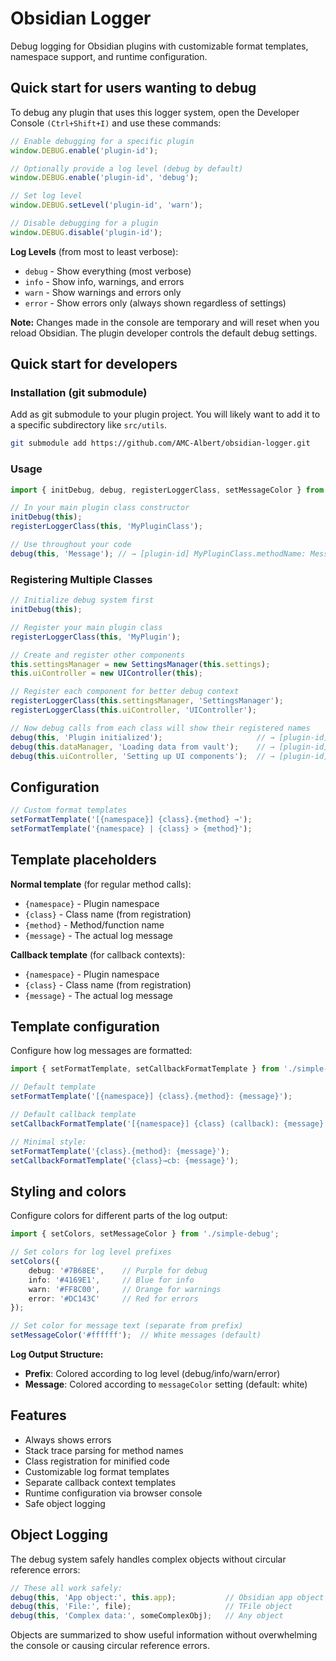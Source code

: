# Obsidian Logger

Debug logging for Obsidian plugins with customizable format templates, namespace support, and runtime configuration.

## Quick start for users wanting to debug

To debug any plugin that uses this logger system, open the Developer Console `(Ctrl+Shift+I)` and use these commands:

```typescript
// Enable debugging for a specific plugin
window.DEBUG.enable('plugin-id');

// Optionally provide a log level (debug by default)
window.DEBUG.enable('plugin-id', 'debug');

// Set log level
window.DEBUG.setLevel('plugin-id', 'warn');

// Disable debugging for a plugin
window.DEBUG.disable('plugin-id');
```

**Log Levels** (from most to least verbose):
- `debug` - Show everything (most verbose)
- `info` - Show info, warnings, and errors  
- `warn` - Show warnings and errors only
- `error` - Show errors only (always shown regardless of settings)

**Note:** Changes made in the console are temporary and will reset when you reload Obsidian. The plugin developer controls the default debug settings.

## Quick start for developers

### Installation (git submodule)

Add as git submodule to your plugin project. You will likely want to add it to a specific subdirectory like `src/utils`.

```bash
git submodule add https://github.com/AMC-Albert/obsidian-logger.git
```

### Usage

```typescript
import { initDebug, debug, registerLoggerClass, setMessageColor } from './obsidian-logger';

// In your main plugin class constructor
initDebug(this);
registerLoggerClass(this, 'MyPluginClass');

// Use throughout your code
debug(this, 'Message'); // → [plugin-id] MyPluginClass.methodName: Message
```

### Registering Multiple Classes

```typescript
// Initialize debug system first
initDebug(this);

// Register your main plugin class
registerLoggerClass(this, 'MyPlugin');

// Create and register other components
this.settingsManager = new SettingsManager(this.settings);
this.uiController = new UIController(this);

// Register each component for better debug context
registerLoggerClass(this.settingsManager, 'SettingsManager');
registerLoggerClass(this.uiController, 'UIController');

// Now debug calls from each class will show their registered names
debug(this, 'Plugin initialized');                     // → [plugin-id] MyPlugin.onload: Plugin initialized
debug(this.dataManager, 'Loading data from vault');    // → [plugin-id] DataManager.load: Loading data from vault
debug(this.uiController, 'Setting up UI components');  // → [plugin-id] UIController.setup: Setting up UI components
```

## Configuration

```typescript
// Custom format templates
setFormatTemplate('[{namespace}] {class}.{method} →');
setFormatTemplate('{namespace} | {class} > {method}');
```

## Template placeholders

**Normal template** (for regular method calls):
- `{namespace}` - Plugin namespace
- `{class}` - Class name (from registration)
- `{method}` - Method/function name
- `{message}` - The actual log message

**Callback template** (for callback contexts):
- `{namespace}` - Plugin namespace
- `{class}` - Class name (from registration)  
- `{message}` - The actual log message

## Template configuration

Configure how log messages are formatted:

```typescript
import { setFormatTemplate, setCallbackFormatTemplate } from './simple-debug';

// Default template
setFormatTemplate('[{namespace}] {class}.{method}: {message}');

// Default callback template  
setCallbackFormatTemplate('[{namespace}] {class} (callback): {message}');

// Minimal style:
setFormatTemplate('{class}.{method}: {message}');
setCallbackFormatTemplate('{class}→cb: {message}');
```

## Styling and colors

Configure colors for different parts of the log output:

```typescript
import { setColors, setMessageColor } from './simple-debug';

// Set colors for log level prefixes
setColors({
	debug: '#7B68EE',    // Purple for debug
	info: '#4169E1',     // Blue for info  
	warn: '#FF8C00',     // Orange for warnings
	error: '#DC143C'     // Red for errors
});

// Set color for message text (separate from prefix)
setMessageColor('#ffffff');  // White messages (default)
```

**Log Output Structure:**
- **Prefix**: Colored according to log level (debug/info/warn/error)
- **Message**: Colored according to `messageColor` setting (default: white)

## Features

- Always shows errors
- Stack trace parsing for method names
- Class registration for minified code
- Customizable log format templates
- Separate callback context templates
- Runtime configuration via browser console
- Safe object logging

## Object Logging

The debug system safely handles complex objects without circular reference errors:

```typescript
// These all work safely:
debug(this, 'App object:', this.app);           // Obsidian app object
debug(this, 'File:', file);                     // TFile object
debug(this, 'Complex data:', someComplexObj);   // Any object
```

Objects are summarized to show useful information without overwhelming the console or causing circular reference errors.
